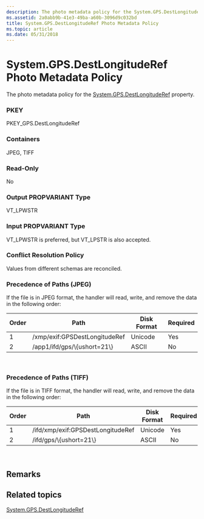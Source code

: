 ```yaml
---
description: The photo metadata policy for the System.GPS.DestLongitudeRef property.
ms.assetid: 2a0abb9b-41e3-49ba-a60b-3096d9c032bd
title: System.GPS.DestLongitudeRef Photo Metadata Policy
ms.topic: article
ms.date: 05/31/2018
---
```


# System.GPS.DestLongitudeRef Photo Metadata Policy

The photo metadata policy for the [System.GPS.DestLongitudeRef](../properties/props-system-gps-destlongituderef.md) property.

### PKEY

PKEY\_GPS.DestLongitudeRef

### Containers

JPEG, TIFF

### Read-Only

No

### Output PROPVARIANT Type

VT\_LPWSTR

### Input PROPVARIANT Type

VT\_LPWSTR is preferred, but VT\_LPSTR is also accepted.

### Conflict Resolution Policy

Values from different schemas are reconciled.

### Precedence of Paths (JPEG)

If the file is in JPEG format, the handler will read, write, and remove the data in the following order:



| Order | Path                          | Disk Format | Required |
|-------|-------------------------------|-------------|----------|
| 1     | /xmp/exif:GPSDestLongitudeRef | Unicode     | Yes      |
| 2     | /app1/ifd/gps/\\{ushort=21\\} | ASCII       | No       |



 

### Precedence of Paths (TIFF)

If the file is in TIFF format, the handler will read, write, and remove the data in the following order:



| Order | Path                              | Disk Format | Required |
|-------|-----------------------------------|-------------|----------|
| 1     | /ifd/xmp/exif:GPSDestLongitudeRef | Unicode     | Yes      |
| 2     | /ifd/gps/\\{ushort=21\\}          | ASCII       | No       |



 

## Remarks

## Related topics

<dl> <dt>

[System.GPS.DestLongitudeRef](../properties/props-system-gps-destlongituderef.md)
</dt> </dl>

 

 
